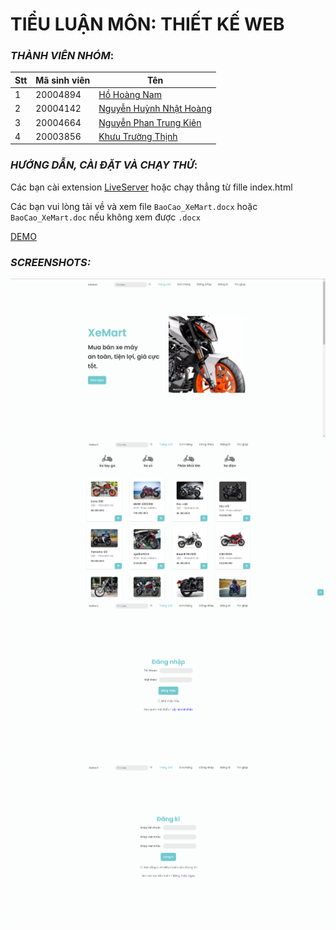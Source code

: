 # TIỂU LUẬN MÔN: THIẾT KẾ WEB

### *THÀNH VIÊN NHÓM*:

Stt | Mã sinh viên | Tên
---- | ---- | ---
1 | 20004894 | [Hồ Hoàng Nam](https://www.facebook.com/neimsu/)
2 | 20004142 | [Nguyễn Huỳnh Nhật Hoàng](https://www.facebook.com/tatca.tungla.161)
3 | 20004664 | [Nguyễn Phan Trung Kiên](https://www.facebook.com/trungkienBP102)
4 | 20003856 | [Khưu Trường Thịnh](https://www.facebook.com/profile.php?id=100008722242017)

### *HƯỚNG DẪN, CÀI ĐẶT VÀ CHẠY THỬ*:
Các bạn cài extension [LiveServer](https://marketplace.visualstudio.com/items?itemName=ritwickdey.LiveServer) hoặc chạy thẳng từ fille index.html

Các bạn vui lòng tải về và xem file `BaoCao_XeMart.docx` hoặc `BaoCao_XeMart.doc` nếu không xem được `.docx`

[DEMO](https://xe-mart.vercel.app/)

### *SCREENSHOTS:*
![Trang chủ](screenshots/screenshot_home.png)
![Sản phẩm](screenshots/screenshot_sp.png)
![Đăng nhập](screenshots/screenshot_login.png)
![Đăng kí](screenshots/screenshot_reg.png)
 
